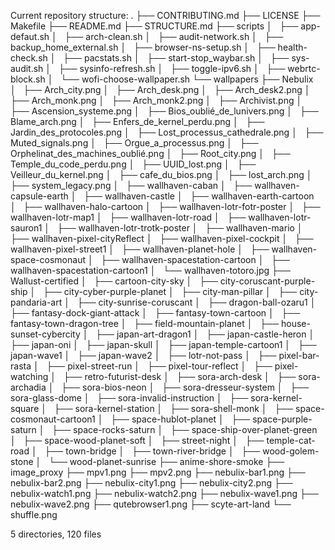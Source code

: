 Current repository structure:
.
├── CONTRIBUTING.md
├── LICENSE
├── Makefile
├── README.md
├── STRUCTURE.md
├── scripts
│   ├── app-defaut.sh
│   ├── arch-clean.sh
│   ├── audit-network.sh
│   ├── backup_home_external.sh
│   ├── browser-ns-setup.sh
│   ├── health-check.sh
│   ├── pacstats.sh
│   ├── start-stop_waybar.sh
│   ├── sys-audit.sh
│   ├── sysinfo-refresh.sh
│   ├── toggle-ipv6.sh
│   ├── webrtc-block.sh
│   └── wofi-choose-wallpaper.sh
└── wallpapers
    ├── Nebulix
    │   ├── Arch_city.png
    │   ├── Arch_desk.png
    │   ├── Arch_desk2.png
    │   ├── Arch_monk.png
    │   ├── Arch_monk2.png
    │   ├── Archivist.png
    │   ├── Ascension_systeme.png
    │   ├── Bios_oublié_de_lunivers.png
    │   ├── Blame_arch.png
    │   ├── Enfers_de_kernel_perdu.png
    │   ├── Jardin_des_protocoles.png
    │   ├── Lost_processus_cathedrale.png
    │   ├── Muted_signals.png
    │   ├── Orgue_a_processus.png
    │   ├── Orphelinat_des_machines_oublié.png
    │   ├── Root_city.png
    │   ├── Temple_du_code_perdu.png
    │   ├── UUID_lost.png
    │   ├── Veilleur_du_kernel.png
    │   ├── cafe_du_bios.png
    │   ├── lost_arch.png
    │   ├── system_legacy.png
    │   ├── wallhaven-caban
    │   ├── wallhaven-capsule-earth
    │   ├── wallhaven-castle
    │   ├── wallhaven-earth-cartoon
    │   ├── wallhaven-halo-cartoon
    │   ├── wallhaven-lotr-fotr-poster
    │   ├── wallhaven-lotr-map1
    │   ├── wallhaven-lotr-road
    │   ├── wallhaven-lotr-sauron1
    │   ├── wallhaven-lotr-trotk-poster
    │   ├── wallhaven-mario
    │   ├── wallhaven-pixel-cityReflect
    │   ├── wallhaven-pixel-cockpit
    │   ├── wallhaven-pixel-street1
    │   ├── wallhaven-planet-hole
    │   ├── wallhaven-space-cosmonaut
    │   ├── wallhaven-spacestation-cartoon
    │   ├── wallhaven-spacestation-cartoon1
    │   └── wallhaven-totoro.jpg
    ├── Wallust-certified
    │   ├── cartoon-city-sky
    │   ├── city-coruscant-purple-ship
    │   ├── city-cyber-purple-planet
    │   ├── city-man-pillar
    │   ├── city-pandaria-art
    │   ├── city-sunrise-coruscant
    │   ├── dragon-ball-ozaru1
    │   ├── fantasy-dock-giant-attack
    │   ├── fantasy-town-cartoon
    │   ├── fantasy-town-dragon-tree
    │   ├── field-mountain-planet
    │   ├── house-sunset-cybercity
    │   ├── japan-art-dragon1
    │   ├── japan-castle-heron
    │   ├── japan-oni
    │   ├── japan-skull
    │   ├── japan-temple-cartoon1
    │   ├── japan-wave1
    │   ├── japan-wave2
    │   ├── lotr-not-pass
    │   ├── pixel-bar-rasta
    │   ├── pixel-street-run
    │   ├── pixel-tour-reflect
    │   ├── pixel-watching
    │   ├── retro-futurist-desk
    │   ├── sora-arch-desk
    │   ├── sora-archadia
    │   ├── sora-bios-neon
    │   ├── sora-dresseur-system
    │   ├── sora-glass-dome
    │   ├── sora-invalid-instruction
    │   ├── sora-kernel-square
    │   ├── sora-kernel-station
    │   ├── sora-shell-monk
    │   ├── space-cosmonaut-cartoon1
    │   ├── space-hublot-planet
    │   ├── space-purple-saturn
    │   ├── space-rocks-saturn
    │   ├── space-ship-over-planet-green
    │   ├── space-wood-planet-soft
    │   ├── street-night
    │   ├── temple-cat-road
    │   ├── town-bridge
    │   ├── town-river-bridge
    │   ├── wood-golem-stone
    │   └── wood-planet-sunrise
    ├── anime-shore-smoke
    ├── image_proxy
    ├── mpv1.png
    ├── mpv2.png
    ├── nebulix-bar1.png
    ├── nebulix-bar2.png
    ├── nebulix-city1.png
    ├── nebulix-city2.png
    ├── nebulix-watch1.png
    ├── nebulix-watch2.png
    ├── nebulix-wave1.png
    ├── nebulix-wave2.png
    ├── qutebrowser1.png
    ├── scyte-art-land
    └── shuffle.png

5 directories, 120 files
